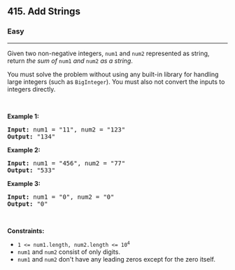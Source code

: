 <h2>415. Add Strings</h2><h3>Easy</h3><hr><div style="user-select: auto;"><p style="user-select: auto;">Given two non-negative integers, <code style="user-select: auto;">num1</code> and <code style="user-select: auto;">num2</code> represented as string, return <em style="user-select: auto;">the sum of</em> <code style="user-select: auto;">num1</code> <em style="user-select: auto;">and</em> <code style="user-select: auto;">num2</code> <em style="user-select: auto;">as a string</em>.</p>

<p style="user-select: auto;">You must solve the problem without using any built-in library for handling large integers (such as <code style="user-select: auto;">BigInteger</code>). You must also not convert the inputs to integers directly.</p>

<p style="user-select: auto;">&nbsp;</p>
<p style="user-select: auto;"><strong style="user-select: auto;">Example 1:</strong></p>

<pre style="user-select: auto;"><strong style="user-select: auto;">Input:</strong> num1 = "11", num2 = "123"
<strong style="user-select: auto;">Output:</strong> "134"
</pre>

<p style="user-select: auto;"><strong style="user-select: auto;">Example 2:</strong></p>

<pre style="user-select: auto;"><strong style="user-select: auto;">Input:</strong> num1 = "456", num2 = "77"
<strong style="user-select: auto;">Output:</strong> "533"
</pre>

<p style="user-select: auto;"><strong style="user-select: auto;">Example 3:</strong></p>

<pre style="user-select: auto;"><strong style="user-select: auto;">Input:</strong> num1 = "0", num2 = "0"
<strong style="user-select: auto;">Output:</strong> "0"
</pre>

<p style="user-select: auto;">&nbsp;</p>
<p style="user-select: auto;"><strong style="user-select: auto;">Constraints:</strong></p>

<ul style="user-select: auto;">
	<li style="user-select: auto;"><code style="user-select: auto;">1 &lt;= num1.length, num2.length &lt;= 10<sup style="user-select: auto;">4</sup></code></li>
	<li style="user-select: auto;"><code style="user-select: auto;">num1</code> and <code style="user-select: auto;">num2</code> consist of only digits.</li>
	<li style="user-select: auto;"><code style="user-select: auto;">num1</code> and <code style="user-select: auto;">num2</code> don't have any leading zeros except for the zero itself.</li>
</ul>
</div>